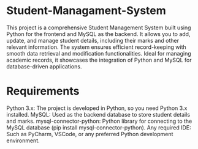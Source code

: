 # Student-Managament-System
This project is a comprehensive Student Management System built using Python for the frontend and MySQL as the backend. It allows you to add, update, and manage student details, including their marks and other relevant information. The system ensures efficient record-keeping with smooth data retrieval and modification functionalities. Ideal for managing academic records, it showcases the integration of Python and MySQL for database-driven applications.

# Requirements 
Python 3.x: The project is developed in Python, so you need Python 3.x installed.
MySQL: Used as the backend database to store student details and marks.
mysql-connector-python: Python library for connecting to the MySQL database (pip install mysql-connector-python).
Any required IDE: Such as PyCharm, VSCode, or any preferred Python development environment.

